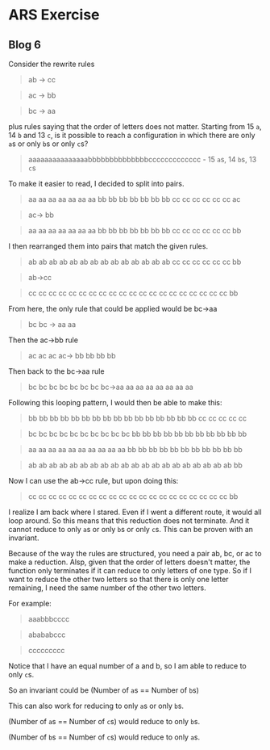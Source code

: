 # ARS Exercise
## Blog 6

Consider the rewrite rules

> ab -> cc

> ac -> bb

> bc -> aa

plus rules saying that the order of letters does not matter. Starting from 15 `a`, 14 `b` and 13 `c`, is it possible to reach a configuration in which there are only `a`s or only `b`s or only `c`s?

> aaaaaaaaaaaaaaabbbbbbbbbbbbbbccccccccccccc - 15 `a`s, 14 `b`s, 13 `c`s


To make it easier to read, I decided to split into pairs.

> aa aa aa aa aa aa aa bb bb bb bb bb bb bb cc cc cc cc cc cc ac

> ac-> bb

> aa aa aa aa aa aa aa bb bb bb bb bb bb bb cc cc cc cc cc cc bb

I then rearranged them into pairs that match the given rules.

> ab ab ab ab ab ab ab ab ab ab ab ab ab ab cc cc cc cc cc cc bb

> ab->cc

> cc cc cc cc cc cc cc cc cc cc cc cc cc cc cc cc cc cc cc cc bb

From here, the only rule that could be applied would be bc->aa

> bc bc -> aa aa

Then the ac->bb rule

> ac ac ac ac-> bb bb bb bb

Then back to the bc->aa rule

> bc bc bc bc bc bc bc bc->aa aa aa aa aa aa aa aa

Following this looping pattern, I would then be able to make this:

> bb bb bb bb bb bb bb bb bb bb bb bb bb bb bb bb cc cc cc cc cc

> bc bc bc bc bc bc bc bc bc bc bb bb bb bb bb bb bb bb bb bb bb

> aa aa aa aa aa aa aa aa aa aa bb bb bb bb bb bb bb bb bb bb bb

> ab ab ab ab ab ab ab ab ab ab ab ab ab ab ab ab ab ab ab ab bb

Now I can use the ab->cc rule, but upon doing this:

> cc cc cc cc cc cc cc cc cc cc cc cc cc cc cc cc cc cc cc cc bb

I realize I am back where I stared. Even if I went a different route, it would all loop around. So this means that this reduction does not terminate. And it cannot reduce to only `a`s or only `b`s or only `c`s. This can be proven with an invariant.

Because of the way the rules are structured, you need a pair ab, bc, or ac to make a reduction. Alsp, given that the order of letters doesn't matter, the function only terminates if it can reduce to only letters of one type. So if I want to reduce the other two letters so that there is only one letter remaining, I need the same number of the other two letters.

For example:

> aaabbbcccc

> abababccc

> ccccccccc

Notice that I have an equal number of a and b, so I am able to reduce to only `c`s.

So an invariant could be (Number of `a`s == Number of `b`s)

This can also work for reducing to only `a`s or only `b`s.

(Number of `a`s == Number of `c`s) would reduce to only `b`s.

(Number of `b`s == Number of `c`s) would reduce to only `a`s.
